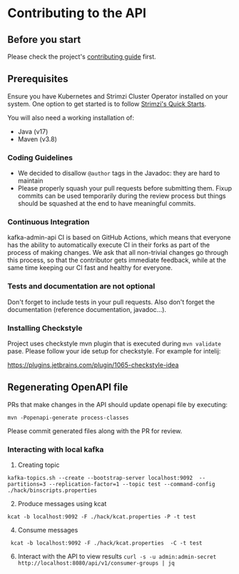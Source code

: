 # Contributing to the API

## Before you start

Please check the project's [contributing guide](../CONTRIBUTING.md) first.

## Prerequisites

Ensure you have Kubernetes and Strimzi Cluster Operator installed on your system.
One option to get started is to follow [Strimzi's Quick Starts](https://strimzi.io/quickstarts/).

You will also need a working installation of:

- Java (v17)
- Maven (v3.8)

### Coding Guidelines

 * We decided to disallow `@author` tags in the Javadoc: they are hard to maintain
 * Please properly squash your pull requests before submitting them. Fixup commits can be used temporarily during the review process but things should be squashed at the end to have meaningful commits.

### Continuous Integration

 kafka-admin-api CI is based on GitHub Actions, which means that everyone has the ability to automatically execute CI in their forks as part of the process of making changes. We ask that all non-trivial changes go through this process, so that the contributor gets immediate feedback, while at the same time keeping our CI fast and healthy for everyone.

### Tests and documentation are not optional

Don't forget to include tests in your pull requests.
Also don't forget the documentation (reference documentation, javadoc...).

### Installing Checkstyle

Project uses checkstyle mvn plugin that is executed during `mvn validate` pase.
Please follow your ide setup for checkstyle. For example for intelij:

https://plugins.jetbrains.com/plugin/1065-checkstyle-idea

## Regenerating OpenAPI file

PRs that make changes in the API should update openapi file by executing:

```
mvn -Popenapi-generate process-classes
```

Please commit generated files along with the PR for review.

### Interacting with local kafka

1. Creating topic

```
kafka-topics.sh --create --bootstrap-server localhost:9092  --partitions=3 --replication-factor=1 --topic test --command-config ./hack/binscripts.properties
```

2. Produce messages using kcat
```
kcat -b localhost:9092 -F ./hack/kcat.properties -P -t test
```


4. Consume messages
```
 kcat -b localhost:9092 -F ./hack/kcat.properties  -C -t test
```

6. Interact with the API to view results
`
curl -s -u admin:admin-secret http://localhost:8080/api/v1/consumer-groups | jq
`

